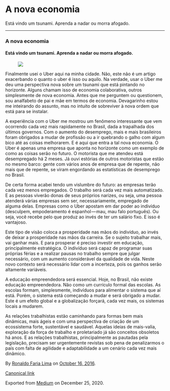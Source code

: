 A nova economia
===============

Está vindo um tsunami. Aprenda a nadar ou morra afogado.

------------------------------------------------------------------------

### A nova economia

#### Está vindo um tsunami. Aprenda a nadar ou morra afogado.

<figure>
<img src="https://cdn-images-1.medium.com/max/1200/1*UkOye3JwZg8D4vz_QVs8DA.jpeg" class="graf-image" />
</figure>

Finalmente usei o Uber aqui na minha cidade. Não, este não é um artigo
exacerbando o quanto o uber é isso ou aquilo. Na verdade, usar o Uber me
deu uma perspectiva nova sobre um tsunami que está pintando no
horizonte. Alguns chamam isso de economia colaborativa, outros
simplesmente de nova economia. Antes que me perguntem ou questionem, sou
analfabeto de pai e mãe em termos de economia. Devagarinho estou me
inteirando do assunto, mas no intuito de sobreviver à nova ordem que
está para se instalar.

A experiência com o Uber me mostrou um fenômeno interessante que vem
ocorrendo cada vez mais rapidamente no Brasil, dada a trapalhada dos
últimos governos. Com o aumento do desemprego, mais e mais brasileiros
foram obrigados a mudar de profissão ou a ir quebrando o galho com algum
bico até as coisas melhorarem. E é aqui que entra a tal nova economia. O
Uber é apenas uma empresa que aponta no horizonte como um exemplo de
como as coisas serão no futuro. O motorista que me atendeu está
desempregado há 2 meses. Já ouvi estórias de outros motoristas que estão
no mesmo barco: gente com vários anos de empresa que de repente, não
mais que de repente, se viram engordando as estatísticas de desemprego
no Brasil.

De certa forma acabei tendo um vislumbre do futuro: as empresas terão
cada vez menos empregados. O trabalho será cada vez mais automatizado. E
as pessoas viverão donas de seus próprios narizes, ou seja, uma pessoa
atenderá várias empresas sem ser, necessariamente, empregado de alguma
delas. Empresas como o Uber apostam em dar poder ao indivíduo
(desculpem, empoderamento é espanhol — mau, mau falo português). Ou
seja, você recebe pelo que produz ao invés de ter um salário fixo. E
isso é vantajoso.

Este tipo de visão coloca a prosperidade nas mãos do indivíduo, ao invés
de deixar a prosperidade nas mãos da carreira. Se o sujeito trabalhar
mais, vai ganhar mais. E para prosperar é preciso investir em educação,
principalmente estratégica. O indivíduo será capaz de programar suas
próprias férias e a realizar pausas no trabalho sempre que julgar
necessário, com um aumento considerável da qualidade de vida. Neste novo
contexto será necessário lidar com a incerteza, pois os ganhos serão
altamente variáveis.

A educação empreendedora será essencial. Hoje, no Brasil, não existe
educação empreendedora. Não como um currículo formal das escolas. As
escolas formam, simplesmente, indivíduos para alimentar o sistema que aí
está. Porém, o sistema está começando a mudar e será obrigado a mudar.
Este é um efeito global e a globalização forçará, cada vez mais, os
sistemas locais a mudarem.

As relações trabalhistas estão caminhando para formas bem mais
dinâmicas, mais ágeis e com uma perspectiva de criação de um ecossistema
forte, sustentável e saudável. Aquelas ideias de mais-valia, exploração
da força de trabalho e proletariado já são conceitos obsoletos há anos.
E as relações trabalhistas, principalmente as pautadas pela legislação,
precisam ser urgentemente revistas sob pena de penalizarmos o país com
falta de agilidade e adaptabilidade a um cenário cada vez mais dinâmico.

By
<a href="https://medium.com/@ronaldolima" class="p-author h-card">Ronaldo Faria Lima</a>
on [October 16, 2016](https://medium.com/p/44679238e000).

<a href="https://medium.com/@ronaldolima/a-nova-economia-44679238e000" class="p-canonical">Canonical link</a>

Exported from [Medium](https://medium.com) on December 25, 2020.
